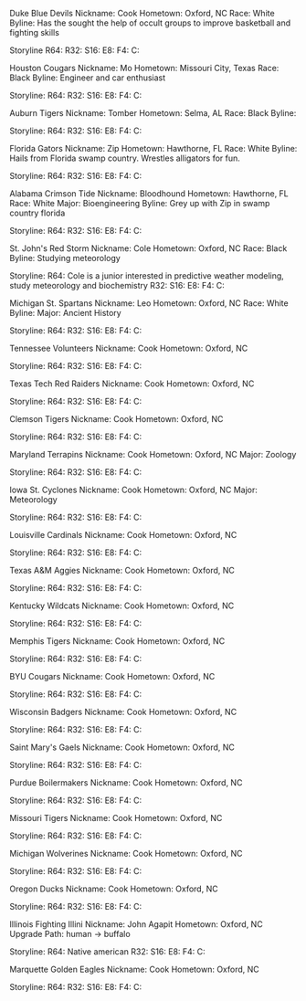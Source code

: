 Duke Blue Devils
Nickname: Cook
Hometown: Oxford, NC
Race: White
Byline: Has the sought the help of occult groups to improve basketball and fighting skills

Storyline
R64:
R32:
S16:
E8:
F4:
C:

Houston Cougars
Nickname: Mo
Hometown: Missouri City, Texas
Race: Black
Byline: Engineer and car enthusiast

Storyline:
R64:
R32:
S16:
E8:
F4:
C:

Auburn Tigers
Nickname: Tomber
Hometown: Selma, AL
Race: Black
Byline:

Storyline:
R64:
R32:
S16:
E8:
F4:
C:

Florida Gators
Nickname: Zip
Hometown: Hawthorne, FL
Race: White
Byline: Hails from Florida swamp country. Wrestles alligators for fun.

Storyline:
R64:
R32:
S16:
E8:
F4:
C:

Alabama Crimson Tide
Nickname: Bloodhound
Hometown: Hawthorne, FL
Race: White
Major: Bioengineering
Byline: Grey up with Zip in swamp country florida

Storyline:
R64:
R32:
S16:
E8:
F4:
C:

St. John's Red Storm
Nickname: Cole
Hometown: Oxford, NC
Race: Black
Byline: Studying meteorology

Storyline:
R64: Cole is a junior interested in predictive weather modeling, study meteorology and biochemistry
R32:
S16:
E8:
F4:
C:

Michigan St. Spartans
Nickname: Leo
Hometown: Oxford, NC
Race: White
Byline:
Major: Ancient History

Storyline:
R64:
R32:
S16:
E8:
F4:
C:

Tennessee Volunteers
Nickname: Cook
Hometown: Oxford, NC

Storyline:
R64:
R32:
S16:
E8:
F4:
C:

Texas Tech Red Raiders
Nickname: Cook
Hometown: Oxford, NC

Storyline:
R64:
R32:
S16:
E8:
F4:
C:

Clemson Tigers
Nickname: Cook
Hometown: Oxford, NC

Storyline:
R64:
R32:
S16:
E8:
F4:
C:

Maryland Terrapins
Nickname: Cook
Hometown: Oxford, NC
Major: Zoology

Storyline:
R64:
R32:
S16:
E8:
F4:
C:

Iowa St. Cyclones
Nickname: Cook
Hometown: Oxford, NC
Major: Meteorology

Storyline:
R64:
R32:
S16:
E8:
F4:
C:

Louisville Cardinals
Nickname: Cook
Hometown: Oxford, NC

Storyline:
R64:
R32:
S16:
E8:
F4:
C:

Texas A&M Aggies
Nickname: Cook
Hometown: Oxford, NC

Storyline:
R64:
R32:
S16:
E8:
F4:
C:

Kentucky Wildcats
Nickname: Cook
Hometown: Oxford, NC

Storyline:
R64:
R32:
S16:
E8:
F4:
C:

Memphis Tigers
Nickname: Cook
Hometown: Oxford, NC

Storyline:
R64:
R32:
S16:
E8:
F4:
C:

BYU Cougars
Nickname: Cook
Hometown: Oxford, NC

Storyline:
R64:
R32:
S16:
E8:
F4:
C:

Wisconsin Badgers
Nickname: Cook
Hometown: Oxford, NC

Storyline:
R64:
R32:
S16:
E8:
F4:
C:

Saint Mary's Gaels
Nickname: Cook
Hometown: Oxford, NC

Storyline:
R64:
R32:
S16:
E8:
F4:
C:

Purdue Boilermakers
Nickname: Cook
Hometown: Oxford, NC

Storyline:
R64:
R32:
S16:
E8:
F4:
C:

Missouri Tigers
Nickname: Cook
Hometown: Oxford, NC

Storyline:
R64:
R32:
S16:
E8:
F4:
C:

Michigan Wolverines
Nickname: Cook
Hometown: Oxford, NC

Storyline:
R64:
R32:
S16:
E8:
F4:
C:

Oregon Ducks
Nickname: Cook
Hometown: Oxford, NC

Storyline:
R64:
R32:
S16:
E8:
F4:
C:

Illinois Fighting Illini
Nickname: John Agapit
Hometown: Oxford, NC
Upgrade Path: human -> buffalo

Storyline:
R64: Native american
R32:
S16:
E8:
F4:
C:

Marquette Golden Eagles
Nickname: Cook
Hometown: Oxford, NC

Storyline:
R64:
R32:
S16:
E8:
F4:
C:
